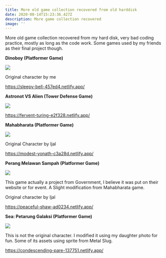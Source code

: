 ```yaml
---
title: More old game collection recovered from old harddisk
date: 2020-08-14T15:23:36.427Z
description: More game collection recovered
image: ''
---
```

More old game collection recovered from my hard disk, very bad coding practice, mostly as long as the code work. Some games used by my friends as their final project though.

**Dinoboy (Platformer Game)** 

![](/img/screen-shot-2020-08-14-at-4.27.19-pm.png)

Original character by me



<https://sleepy-bell-457ed4.netlify.app/>



**Astronot VS Alien (Tower Defense Game)**

![](/img/screen-shot-2020-08-14-at-4.30.51-pm.png)

<https://fervent-turing-e2f328.netlify.app/>



**Mahabharata (Platformer Game)**

![](/img/screen-shot-2020-08-14-at-4.33.07-pm.png)

Original Character by Ijal

<https://modest-yonath-c3a28d.netlify.app/>



**Perang Melawan Sampah (Platformer Game)**

![](/img/screen-shot-2020-08-14-at-4.34.42-pm.png)

This game actually a project from Government, I believe it was put on their website or for event. A Slight modification from Mahabharata game.

Original character by Ijal

<https://peaceful-shaw-ad0234.netlify.app/>



**Sea: Petarung Galaksi (Platformer Game)**

![](/img/screen-shot-2020-08-14-at-4.36.35-pm.png)

This is not the original character. I modified it using my daughter photo for fun. Some of its assets using sprite from Metal Slug.

<https://condescending-pare-137751.netlify.app/>